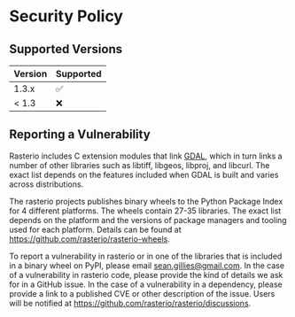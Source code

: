 # Security Policy

## Supported Versions

| Version | Supported          |
| ------- | ------------------ |
| 1.3.x   | :white_check_mark: |
| < 1.3   | :x:                |

## Reporting a Vulnerability

Rasterio includes C extension modules that link [GDAL](https://gdal.org/), which in turn links a number of other libraries such as libtiff, libgeos, libproj, and libcurl.
The exact list depends on the features included when GDAL is built and varies across distributions.

The rasterio projects publishes binary wheels to the Python Package Index for 4 different platforms. The wheels contain 27-35 libraries.
The exact list depends on the platform and the versions of package managers and tooling used for each platform. Details can be found at https://github.com/rasterio/rasterio-wheels.

To report a vulnerability in rasterio or in one of the libraries that is included in a binary wheel on PyPI, please email sean.gillies@gmail.com.
In the case of a vulnerability in rasterio code, please provide the kind of details we ask for in a GitHub issue.
In the case of a vulnerability in a dependency, please provide a link to a published CVE or other description of the issue.
Users will be notified at https://github.com/rasterio/rasterio/discussions.

